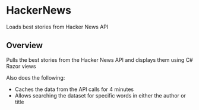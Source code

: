 # HackerNews
Loads best stories from Hacker News API

## Overview
Pulls the best stories from the Hacker News API and displays them using C# Razor views

Also does the following:
- Caches the data from the API calls for 4 minutes
- Allows searching the dataset for specific words in either the author or title

